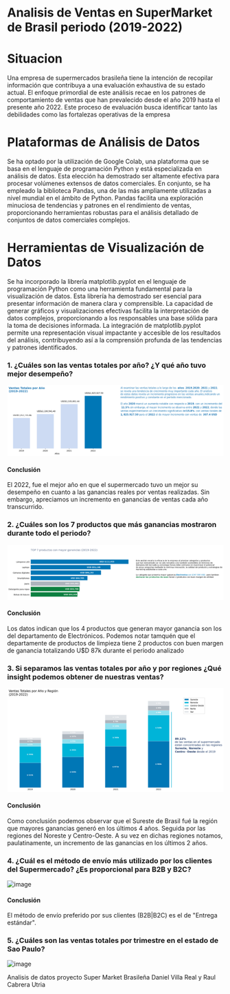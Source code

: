 # Analisis de Ventas en SuperMarket de Brasil periodo (2019-2022)
# Situacion 
Una empresa de supermercados brasileña tiene la intención de recopilar 
información que contribuya a una evaluación exhaustiva de su estado actual.
El enfoque primordial de este análisis recae en los patrones de comportamiento
de ventas que han prevalecido desde el año 2019 hasta el presente año 2022.
Este proceso de evaluación busca identificar tanto las debilidades como las 
fortalezas operativas de la empresa

# Plataformas de Análisis de Datos
Se ha optado por la utilización de Google Colab, una plataforma que se basa en el lenguaje 
de programación Python y está especializada en análisis de datos. Esta elección ha demostrado
ser altamente efectiva para procesar volúmenes extensos de datos comerciales. En conjunto, 
se ha empleado la biblioteca Pandas, una de las más ampliamente utilizadas a nivel mundial 
en el ámbito de Python. Pandas facilita una exploración minuciosa de tendencias y patrones 
en el rendimiento de ventas, proporcionando herramientas robustas para el análisis detallado 
de conjuntos de datos comerciales complejos.

# Herramientas de Visualización de Datos
Se ha incorporado la librería matplotlib.pyplot en el lenguaje de programación Python como una 
herramienta fundamental para la visualización de datos. Esta librería ha demostrado ser esencial 
para presentar información de manera clara y comprensible. La capacidad de generar gráficos y 
visualizaciones efectivas facilita la interpretación de datos complejos, proporcionando a los 
responsables una base sólida para la toma de decisiones informada. La integración de matplotlib.pyplot 
permite una representación visual impactante y accesible de los resultados del análisis, 
contribuyendo así a la comprensión profunda de las tendencias y patrones identificados.

### 1. ¿Cuáles son las ventas totales por año? ¿Y qué año tuvo mejor desempeño?

![image](https://github.com/RaulCabreraUtria/supermarketanalisis/blob/c1bdd7f7b774a866955b578a8a6bc5784ae28b06/imagen/1.png)


#### Conclusión
El 2022, fue el mejor año en que el supermercado tuvo un mejor su desempeño en cuanto a las ganancias reales por ventas realizadas. Sin embargo, apreciamos un incremento en ganancias de ventas cada año transcurrido.


### 2. ¿Cuáles son los 7 productos que más ganancias mostraron durante todo el periodo?

![image](https://github.com/RaulCabreraUtria/supermarketanalisis/blob/c1bdd7f7b774a866955b578a8a6bc5784ae28b06/imagen/2.png)

#### Conclusión
Los datos indican que los 4 productos que generan mayor ganancia son los del departamento de Electrónicos.
Podemos notar tamquén que el departamente de productos de limpieza tiene 2 productos con buen margen de ganancia totalizando U$D 87k
durante el periodo analizado

### 3. Si separamos las ventas totales por año y por regiones ¿Qué insight podemos obtener de nuestras ventas?

![image](https://github.com/RaulCabreraUtria/supermarketanalisis/blob/c1bdd7f7b774a866955b578a8a6bc5784ae28b06/imagen/3.png)

#### Conclusión
Como conclusión podemos observar que el Sureste de Brasil fué la región que mayores ganancias generó en los últimos 4 años. Seguida por las regiones del Noreste y Centro-Oeste.
A su vez en dichas regiones notamos, paulatinamente, un incremento de las ganancias en los últimos 2 años.

### 4. ¿Cuál es el método de envío más utilizado por los clientes del Supermercado? ¿Es proporcional para B2B y B2C?

![image](https://github.com/pabloing93/supermarket-sales-analysis/assets/32267303/146b85fa-393b-4499-80c0-2c0ba5e026d8)

#### Conclusión
El método de envío preferido por sus clientes (B2B|B2C) es el de "Entrega estándar".

### 5. ¿Cuáles son las ventas totales por trimestre en el estado de Sao Paulo?

![image](https://github.com/pabloing93/supermarket-sales-analysis/assets/32267303/af760cf1-849e-4039-bb3e-260252db6575)

Analisis de datos proyecto Super Market Brasileña Daniel Villa Real y Raul Cabrera Utria
